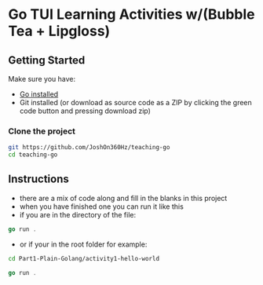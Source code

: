 # Go TUI Learning Activities w/(Bubble Tea + Lipgloss)


## Getting Started

Make sure you have:

- [Go installed](https://go.dev/dl/)
- Git installed (or download as source code as a ZIP by clicking the green code button and pressing download zip)

### Clone the project

```bash
git https://github.com/JoshOn360Hz/teaching-go
cd teaching-go
```

## Instructions
 - there are a mix of code along and fill in the blanks in this project 
 - when you have finished one you can run it like this 
 - if you are in the directory of the file:
 ```go 
 go run . 
 ```
 - or if your in the root folder for example:
 ```bash
 cd Part1-Plain-Golang/activity1-hello-world
 ```
 ```go
 go run . 
 ```
